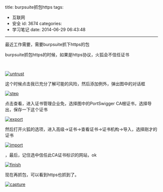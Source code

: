 title: burpsuite抓包https
tags:
  - 互联网
  - 安全
id: 3674
categories:
  - 学习笔记
date: 2014-06-29 06:43:48
---

最近工作需要，需要burpsuite抓下https的包

burpsuite抓包https的时候，如果是https协议，火狐会不信任证书

&nbsp;

[![untrust]({{BASE_PATH}}/images/14c5d2aedaa02e325fe21c03758796234ed83576.jpg)](http://leaverimage.b0.upaiyun.com/2014/06/untrust.jpg)

这个时候点击我已充分了解可能的风险，然后添加例外，弹出图中的对话框

[![step]({{BASE_PATH}}/images/4adf7f8902f07ea98a728a2d71270906208bfea6.jpg)](http://leaverimage.b0.upaiyun.com/2014/06/step.jpg)

点击查看，进入证书管理企业免，选择图中的PortSwigger CA根证书，选择导出，保存一下这个证书

[![export]({{BASE_PATH}}/images/6e81972ac7283935e22a260f92ab4a582780eb73.jpg)](http://leaverimage.b0.upaiyun.com/2014/06/export.jpg)

然后打开火狐的选项，进入高级-&gt;证书-&gt;查看证书-&gt;证书机构-&gt;导入，选择刚才的证书

[![import]({{BASE_PATH}}/images/3e43de2ca0a2c88519035a3d39a60fb8757c4da9.jpg)](http://leaverimage.b0.upaiyun.com/2014/06/import.jpg)

，最后，记住选中信任此CA证书标识的网站，ok

[![finish]({{BASE_PATH}}/images/070d8695abea24e9e8bf11e162f12afccaa5385f.jpg)](http://leaverimage.b0.upaiyun.com/2014/06/finish.jpg)

现在再抓包，可以看到https也抓到了。

[![capture]({{BASE_PATH}}/images/cf1f9324b8934ba12cab8ea0a19a530897e206e3.jpg)](http://leaverimage.b0.upaiyun.com/2014/06/capture.jpg)

&nbsp;